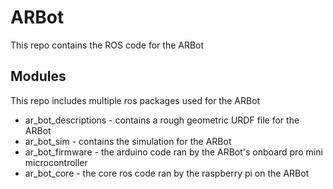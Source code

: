 # ARBot

This repo contains the ROS code for the ARBot

## Modules

This repo includes multiple ros packages used for the ARBot

- ar_bot_descriptions - contains a rough geometric URDF file for the ARBot
- ar_bot_sim - contains the simulation for the ARBot
- ar_bot_firmware - the arduino code ran by the ARBot's onboard pro mini microcontroller
- ar_bot_core - the core ros code ran by the raspberry pi on the ARBot

